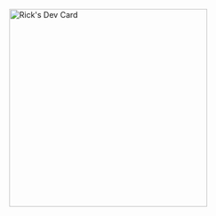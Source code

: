 <a href="https://app.daily.dev/rickhe"><img src="https://api.daily.dev/devcards/v2/DLaQ0dHWvayPAK1E3P0Rr.png?type=default&r=kuj" width="356" alt="Rick's Dev Card"/></a>



